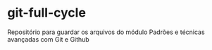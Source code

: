 # git-full-cycle
Repositório para guardar os arquivos do módulo Padrões e técnicas avançadas com Git e Github
